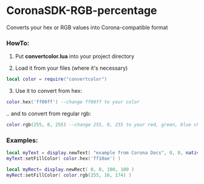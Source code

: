 # CoronaSDK-RGB-percentage
Converts your hex or RGB values into Corona-compatible format



### HowTo:
1. Put **convertcolor.lua** into your project directory

2. Load it from your files (where it's necessary)
```lua
local color = require("convertcolor")
```

3. Use it to convert from hex:
```lua
color.hex('ff00ff') --change ff00ff to your color
```
.. and to convert from regular rgb:
```lua
color.rgb(255, 0, 255) --change 255, 0, 255 to your red, green, blue channels respectively
```

### Examples:
```lua
local myText = display.newText( "example from Corona Docs", 0, 0, native.systemFontBold, 12 )
myText:setFillColor( color.hex('ff10ae') )
```

```lua
local myRect= display.newRect( 0, 0, 100, 100 )
myRect:setFillColor( color.rgb(255, 16, 174) )
```

